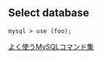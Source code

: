 ## Select database

```
mysql > use (foo);
```

[よく使うMySQLコマンド集](https://qiita.com/CyberMergina/items/f889519e6be19c46f5f4)
